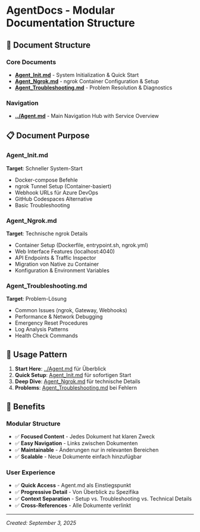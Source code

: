 # AgentDocs - Modular Documentation Structure

## 📁 Document Structure

### Core Documents
- **[Agent_Init.md](./Agent_Init.md)** - System Initialization & Quick Start
- **[Agent_Ngrok.md](./Agent_Ngrok.md)** - ngrok Container Configuration & Setup  
- **[Agent_Troubleshooting.md](./Agent_Troubleshooting.md)** - Problem Resolution & Diagnostics

### Navigation
- **[../Agent.md](../Agent.md)** - Main Navigation Hub with Service Overview

## 📋 Document Purpose

### Agent_Init.md
**Target**: Schneller System-Start
- Docker-compose Befehle
- ngrok Tunnel Setup (Container-basiert)
- Webhook URLs für Azure DevOps
- GitHub Codespaces Alternative
- Basic Troubleshooting

### Agent_Ngrok.md  
**Target**: Technische ngrok Details
- Container Setup (Dockerfile, entrypoint.sh, ngrok.yml)
- Web Interface Features (localhost:4040)  
- API Endpoints & Traffic Inspector
- Migration von Native zu Container
- Konfiguration & Environment Variables

### Agent_Troubleshooting.md
**Target**: Problem-Lösung
- Common Issues (ngrok, Gateway, Webhooks)
- Performance & Network Debugging
- Emergency Reset Procedures  
- Log Analysis Patterns
- Health Check Commands

## 🔄 Usage Pattern

1. **Start Here**: [../Agent.md](../Agent.md) für Überblick
2. **Quick Setup**: [Agent_Init.md](./Agent_Init.md) für sofortigen Start
3. **Deep Dive**: [Agent_Ngrok.md](./Agent_Ngrok.md) für technische Details
4. **Problems**: [Agent_Troubleshooting.md](./Agent_Troubleshooting.md) bei Fehlern

## 🎯 Benefits

### Modular Structure
- ✅ **Focused Content** - Jedes Dokument hat klaren Zweck
- ✅ **Easy Navigation** - Links zwischen Dokumenten
- ✅ **Maintainable** - Änderungen nur in relevanten Bereichen
- ✅ **Scalable** - Neue Dokumente einfach hinzufügbar

### User Experience  
- ✅ **Quick Access** - Agent.md als Einstiegspunkt
- ✅ **Progressive Detail** - Von Überblick zu Spezifika
- ✅ **Context Separation** - Setup vs. Troubleshooting vs. Technical Details
- ✅ **Cross-References** - Alle Dokumente verlinkt

---

*Created: September 3, 2025*
